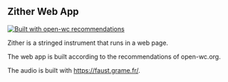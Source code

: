 ## Zither Web App

[![Built with open-wc recommendations](https://img.shields.io/badge/built%20with-open--wc-blue.svg)](https://github.com/open-wc)

Zither is a stringed instrument that runs in a web page.

The web app is built according to the recommendations of open-wc.org.

The audio is built with https://faust.grame.fr/.


